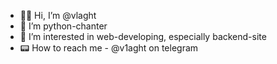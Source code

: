 - ✌🏻 Hi, I’m @vlaght
- 🐍 I’m python-chanter
- 👀 I’m interested in web-developing, especially backend-site
- 📟 How to reach me - @v1aght on telegram

<!---
vlaght/vlaght is a ✨ special ✨ repository because its `README.md` (this file) appears on your GitHub profile.
You can click the Preview link to take a look at your changes.
--->
